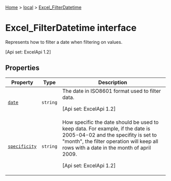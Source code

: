 [Home](./index) &gt; [local](local.md) &gt; [Excel\_FilterDatetime](local.excel_filterdatetime.md)

# Excel\_FilterDatetime interface

Represents how to filter a date when filtering on values. 

 \[Api set: ExcelApi 1.2\]

## Properties

|  Property | Type | Description |
|  --- | --- | --- |
|  [`date`](local.excel_filterdatetime.date.md) | `string` | The date in ISO8601 format used to filter data. <p/> \[Api set: ExcelApi 1.2\] |
|  [`specificity`](local.excel_filterdatetime.specificity.md) | `string` | How specific the date should be used to keep data. For example, if the date is 2005-04-02 and the specifity is set to "month", the filter operation will keep all rows with a date in the month of april 2009. <p/> \[Api set: ExcelApi 1.2\] |

